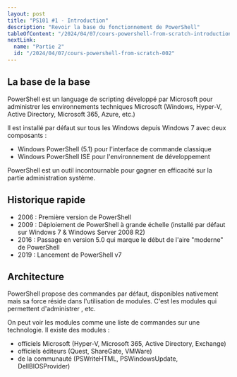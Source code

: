 ```yaml
---
layout: post
title: "PS101 #1 - Introduction"
description: "Revoir la base du fonctionnement de PowerShell"
tableOfContent: "/2024/04/07/cours-powershell-from-scratch-introduction#table-des-matières"
nextLink:
  name: "Partie 2"
  id: "/2024/04/07/cours-powershell-from-scratch-002"
---
```


## La base de la base

PowerShell est un language de scripting développé par Microsoft pour administrer les environnements techniques Microsoft (Windows, Hyper-V, Active Directory, Microsoft 365, Azure, etc.)

Il est installé par défaut sur tous les Windows depuis Windows 7 avec deux composants :

- Windows PowerShell (5.1) pour l'interface de commande classique
- Windows PowerShell ISE pour l'environnement de développement

PowerShell est un outil incontournable pour gagner en efficacité sur la partie administration système.

## Historique rapide

- 2006 : Première version de PowerShell
- 2009 : Déploiement de PowerShell à grande échelle (installé par défaut sur Windows 7 & Windows Server 2008 R2)
- 2016 : Passage en version 5.0 qui marque le début de l'aire "moderne" de PowerShell
- 2019 : Lancement de PowerShell v7

## Architecture

PowerShell propose des commandes par défaut, disponibles nativement mais sa force réside dans l'utilisation de modules. C'est les modules qui permettent d'administrer , etc.

On peut voir les modules comme une liste de commandes sur une technologie. Il existe des modules :

- officiels Microsoft (Hyper-V, Microsoft 365, Active Directory, Exchange)
- officiels éditeurs (Quest, ShareGate, VMWare)
- de la communauté (PSWriteHTML, PSWindowsUpdate, DellBIOSProvider)
